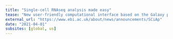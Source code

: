 ```yaml
---
title: "Single-cell RNAseq analysis made easy"
tease: "New user-friendly computational interface based on the Galaxy platform makes single-cell RNA sequencing (scRNA-seq) analysis simple and accessible to everyone"
external_url: "https://www.ebi.ac.uk/about/news/announcements/SCiAp"
date: "2021-04-01"
subsites: [global, us]
---
```


